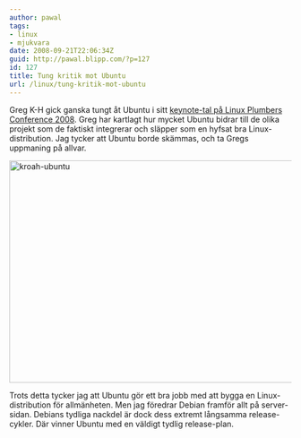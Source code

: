 ```yaml
---
author: pawal
tags:
- linux
- mjukvara
date: 2008-09-21T22:06:34Z
guid: http://pawal.blipp.com/?p=127
id: 127
title: Tung kritik mot Ubuntu
url: /linux/tung-kritik-mot-ubuntu
---
```


Greg K-H gick ganska tungt åt Ubuntu i sitt <a
href="http://www.kroah.com/log/linux/lpc_2008_keynote.html">keynote-tal
på Linux Plumbers Conference 2008</a>. Greg har kartlagt hur mycket
Ubuntu bidrar till de olika projekt som de faktiskt integrerar och
släpper som en hyfsat bra Linux-distribution. Jag tycker att Ubuntu
borde skämmas, och ta Gregs uppmaning på allvar.

<img src="https://c1.staticflickr.com/3/2920/34201861005_7a042c745a_o.jpg" width="529" height="397" alt="kroah-ubuntu">

Trots detta tycker jag att Ubuntu gör ett bra jobb med att bygga en
Linux-distribution för allmänheten. Men jag föredrar Debian framför
allt på server-sidan. Debians tydliga nackdel är dock dess extremt
långsamma release-cykler. Där vinner Ubuntu med en väldigt tydlig
release-plan.